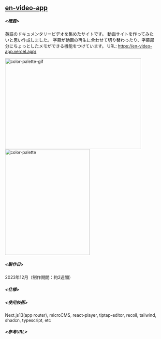 ## <u>en-video-app</u>

##### <概要>

英語のドキュメンタリービデオを集めたサイトです。
動画サイトを作ってみたいと思い作成しました。
字幕が動画の再生に合わせて切り替わったり、字幕部分にちょっとしたメモができる機能をつけています。
URL: https://en-video-app.vercel.app/

<img src="public/readme/color-palette.gif" alt="color-palette-gif" title="color-palette-gif" width="450" height="300"><img src="public/readme/color-palette.png" alt="color-palette" title="color-palette" width="280" height="350">

##### <製作日>

2023年12月（制作期間：約2週間）

##### <仕様>



##### <使用技術>

Next.js13(app router), microCMS, react-player, tiptap-editor, recoil, tailwind, shadcn, typescript, etc

##### <参考URL>

